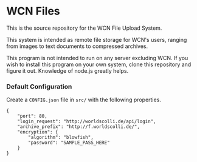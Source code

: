 # WCN Files
This is the source repository for the WCN File Upload System.

This system is intended as remote file storage for WCN's users, ranging from images to text documents to compressed archives.

This program is not intended to run on any server excluding WCN. If you wish to install this program on your own system, clone this repository and figure it out. Knowledge of node.js greatly helps.

### Default Configuration
Create a `CONFIG.json` file in `src/` with the following properties.

	{
		"port": 80,
		"login_request": "http://worldscolli.de/api/login",
		"archive_prefix": "http://f.worldscolli.de/",
		"encryption": {
			"algorithm": "blowfish",
			"password": "SAMPLE_PASS_HERE"
		}
	}